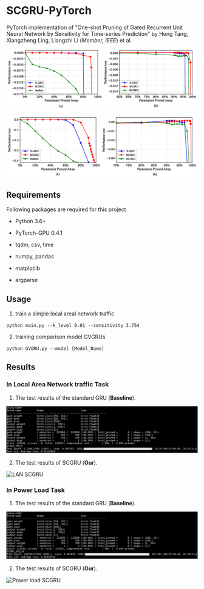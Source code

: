 # SCGRU-PyTorch

PyTorch implementation of "One-shot Pruning of Gated Recurrent Unit Neural Network by Sensitivity for Time-series Prediction" by Hong Tang, Xiangzheng Ling, Liangzhi Li (*Member, IEEE*) et al.



![In PowerLoad Task](https://github.com/imLingo/Pictures/blob/master/powerLoad_prune_performance_compared.png)

![In LAN Task](https://github.com/imLingo/Pictures/blob/master/traffic_prune_performance_compared.png)

## Requirements

Following packages are required for this project

- Python 3.6+

- PyTorch-GPU 0.4.1

- tqdm, csv, time
- numpy, pandas
- matplotlib
- argparse



## Usage

1.  train a simple local areal network  traffic

```
python main.py --k_level 0.01 --sensitivity 3.754
```

2. training comparison model GVGRUs

```
python GVGRU.py --model [Model_Name]
```



## Results

### In Local Area Network traffic Task

1.  The test results of the standard GRU (**Baseline**).

![LAN Baseline](https://github.com/imLingo/Pictures/blob/master/LAN_baseline.JPG)

2. The test results of SCGRU (**Our**).

![LAN SCGRU]()



### In Power Load Task

1.  The test results of the standard GRU (**Baseline**).

![Power load Baseline](https://github.com/imLingo/Pictures/blob/master/power_baseline.JPG)

2. The test results of SCGRU (**Our**).

![Power load SCGRU]()




